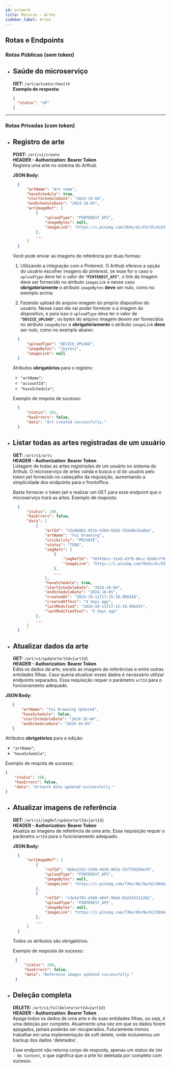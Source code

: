```yaml
---
id: artwork
title: Recurso - Artes
sidebar_label: Artes
---
```


## Rotas e Endpoints

### Rotas Públicas (sem token)

- ## **Saúde do microserviço**
  **GET:** `/art/actuator/health`<br/>
  **Exemplo de resposta:**<br/>
  ```json
  {
    "status": "UP"
  }
  ```
---

### Rotas Privadas (com token)

- ## **Registro de arte**
  **POST:** `/art/v1/create`<br/>
  **HEADER - Authorization: Bearer Token**<br/>
  Registra uma arte no sistema do Arthub.
  
  **JSON Body:**
  ```json
    {
        "artName": "Art name",
        "haveSchedule": true,
        "startScheduleDate": "2024-10-04",
        "endScheduleDate": "2024-10-05",
        "artImageRef": [
            {
                "uploadType": "PINTEREST_API",
                "imageBytes": null,
                "imageLink": "https://i.pinimg.com/564x/dc/63/35/dc63358c2084dba8c066fa932b95190f.jpg"
            },
            ...
        ] 
    }
  ```
  Você pode enviar as imagens de referência por duas formas:
  1. Utilizando a integração com o Pinterest. O Arthub oferece a opção do usuário escolher imagens do pinterest, se esse for o caso o `uploadType` deve ter o valor de **`"PINTEREST_API"`**, o link da imagem deve ser fornecido no atributo `imageLink` e nesse caso **obrigatóriamente** o atributo `imageBytes` **deve** ser nulo, como no exemplo acima;

  2. Fazendo upload do arquivo imagem do próprio dispositivo do usuário. Nesse caso ele vai poder fornecer o a imagem do dispositivo, e para isso o `uploadType` deve ter o valor de **`"DEVICE_UPLOAD"`**, os bytes do arquivo imagem devem ser fornecidos no atributo `imageBytes` e **obrigatóriamente** o atributo `imageLink` **deve** ser nulo, como no exemplo abaixo:
  ```json
    {
        "uploadType": "DEVICE_UPLOAD",
        "imageBytes": "{bytes}",
        "imageLink": null
    }
  ```

  Atributos **obrigatórios** para o registro:
  - `"artName"`;
  - `"accountId"`;
  - `"haveSchedule"`;

  Exemplo de respota de sucesso:
  ```json
    {
        "status": 201,
        "hasErrors": false,
        "data": "Art created successfully."
    }
  ```


- ## **Listar todas as artes registradas de um usuário**
  **GET:** `/art/v1/arts`<br/>
  **HEADER - Authorization: Bearer Token**<br/>
  Listagem de todas as artes registradas de um usuário no sistema do Arthub. O microserviço de artes valida e busca o id do usuário pelo token jwt fornecido no cabeçalho da requisição, aumentando a simplicidade dos endpoints para o frontoffice. 

  Basta fornecer o token jwt e realizar um GET para esse endpoint que o microserviço trará as artes.
  Exemplo de resposta:
  ```json
    {
        "status": 200,
        "hasErrors": false,
        "data": [
            {
                "artId": "53e8b8b2-951b-436d-82bb-f03a8b16a0ba",
                "artName": "Yui Drawning",
                "visibility": "PRIVATE",
                "status": "TODO",
                "imgRefs": [
                    {
                        "imgRefId": "78f438cc-31e9-4379-86cc-65d6c7f6a8f0",
                        "imageLink": "https://i.pinimg.com/564x/dc/63/35/dc63358c2084dba8c066fa932b95190f.jpg"
                    },
                    ...
                ],
                "haveSchedule": true,
                "startScheduleDate": "2024-10-04",
                "endScheduleDate": "2024-10-05",
                "createdAt": "2024-10-11T17:15:10.966428",
                "createdAtText": "4 days ago",
                "lastModified": "2024-10-11T17:15:10.966433",
                "lastModifiedText": "5 days ago"
            },
            ...
        ]
    }
  ```


- ## **Atualizar dados da arte**
  **GET:** `/art/v1/update?artId={artId}`<br/>
  **HEADER - Authorization: Bearer Token**<br/>
  Edita os dados da arte, exceto as imagens de referências e entre outras entidades filhas. Caso queria atualizar esses dados é necessário utilizar endpoints separados.
  Essa requisição requer o parâmetro `artId` para o funcionamento adequado.
 
 **JSON Body:**
 ```json
    {
        "artName": "Yui Drawning Updated",
        "haveSchedule": false,
        "startScheduleDate": "2024-10-04",
        "endScheduleDate": "2024-10-05"
    }
 ```
 Atributos **obrigatórios** para a edição:
  - `"artName"`;
  - `"haveSchedule"`;

Exemplo de respota de sucesso:
```json
{
    "status": 200,
    "hasErrors": false,
    "data": "Artwork data updated successfully."
}
```

- ## **Atualizar imagens de referência**
  **GET:** `/art/v1/imgRef/update?artId={artId}`<br/>
  **HEADER - Authorization: Bearer Token**<br/> 
  Atualiza as imagens de referência de uma arte. Essa requisição requer o parâmetro `artId` para o funcionamento adequado.

  **JSON Body:**
  ```json
    {
        "artImageRef": [
            {
                "refId": "8ebe2242-5399-4638-983a-55ff59294e76",
                "uploadType": "PINTEREST_API",
                "imageBytes": null,
                "imageLink": "https://i.pinimg.com/736x/bb/9a/62/bb9a62b500cfc9c4b025905f62e772dd.jpg"
            },
            {
                "refId": "c3e5e783-e560-464f-9bb6-842935331282",
                "uploadType": "PINTEREST_API",
                "imageBytes": null,
                "imageLink": "https://i.pinimg.com/736x/bb/9a/62/bb9a62b500cfc9c4b025905f62e772dd.jpg"
            },
            ...
        ] 
    }
  ```

   Todos os atributos são obrigatórios.

   Exemplo de resposta de sucesso:
   ```json
    {
        "status": 200,
        "hasErrors": false,
        "data": "Reference images updated successfully."
    }
   ```

- ## **Deleção completa**
  **DELETE:** `/art/v1/fullDelete?artId={artId}`<br/>
  **HEADER - Authorization: Bearer Token**<br/>
  Apaga todos os dados de uma arte e de suas entidades filhas, ou seja, é uma deleção por completo. Atualmente uma vez em que os dados forem apagados, jamais poderão ser recuperados. Futuramente iremos trabalhar em uma implementação de soft delete, onde incluiremos um backup dos dados 'deletados'. 
  
  Esse endpoint não retorna corpo de resposta, apenas um status de `204 - No Content`, o que significa que a arte foi deletada por completo com sucesso.